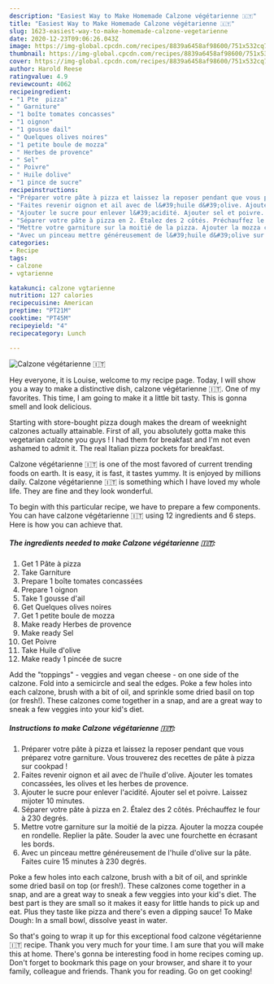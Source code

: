 ```yaml
---
description: "Easiest Way to Make Homemade Calzone végétarienne 🇮🇹"
title: "Easiest Way to Make Homemade Calzone végétarienne 🇮🇹"
slug: 1623-easiest-way-to-make-homemade-calzone-vegetarienne
date: 2020-12-23T09:06:26.043Z
image: https://img-global.cpcdn.com/recipes/8839a6458af98600/751x532cq70/calzone-vegetarienne-🇮🇹-photo-principale-de-la-recette.jpg
thumbnail: https://img-global.cpcdn.com/recipes/8839a6458af98600/751x532cq70/calzone-vegetarienne-🇮🇹-photo-principale-de-la-recette.jpg
cover: https://img-global.cpcdn.com/recipes/8839a6458af98600/751x532cq70/calzone-vegetarienne-🇮🇹-photo-principale-de-la-recette.jpg
author: Harold Reese
ratingvalue: 4.9
reviewcount: 4062
recipeingredient:
- "1 Pte  pizza"
- " Garniture"
- "1 boîte tomates concasses"
- "1 oignon"
- "1 gousse dail"
- " Quelques olives noires"
- "1 petite boule de mozza"
- " Herbes de provence"
- " Sel"
- " Poivre"
- " Huile dolive"
- "1 pince de sucre"
recipeinstructions:
- "Préparer votre pâte à pizza et laissez la reposer pendant que vous préparez votre garniture. Vous trouverez des recettes de pâte à pizza sur cookpad !"
- "Faites revenir oignon et ail avec de l&#39;huile d&#39;olive. Ajouter les tomates concassées, les olives et les herbes de provence."
- "Ajouter le sucre pour enlever l&#39;acidité. Ajouter sel et poivre. Laissez mijoter 10 minutes."
- "Séparer votre pâte à pizza en 2. Étalez des 2 côtés. Préchauffez le four à 230 degrés."
- "Mettre votre garniture sur la moitié de la pizza. Ajouter la mozza coupée en rondelle. Replier la pâte. Souder la avec une fourchette en écrasant les bords."
- "Avec un pinceau mettre généreusement de l&#39;huile d&#39;olive sur la pâte. Faites cuire 15 minutes à 230 degrés."
categories:
- Recipe
tags:
- calzone
- vgtarienne

katakunci: calzone vgtarienne 
nutrition: 127 calories
recipecuisine: American
preptime: "PT21M"
cooktime: "PT45M"
recipeyield: "4"
recipecategory: Lunch

---
```



![Calzone végétarienne 🇮🇹](https://img-global.cpcdn.com/recipes/8839a6458af98600/751x532cq70/calzone-vegetarienne-🇮🇹-photo-principale-de-la-recette.jpg)

Hey everyone, it is Louise, welcome to my recipe page. Today, I will show you a way to make a distinctive dish, calzone végétarienne 🇮🇹. One of my favorites. This time, I am going to make it a little bit tasty. This is gonna smell and look delicious.

Starting with store-bought pizza dough makes the dream of weeknight calzones actually attainable. First of all, you absolutely gotta make this vegetarian calzone you guys ! I had them for breakfast and I&#39;m not even ashamed to admit it. The real Italian pizza pockets for breakfast.

Calzone végétarienne 🇮🇹 is one of the most favored of current trending foods on earth. It is easy, it is fast, it tastes yummy. It is enjoyed by millions daily. Calzone végétarienne 🇮🇹 is something which I have loved my whole life. They are fine and they look wonderful.


To begin with this particular recipe, we have to prepare a few components. You can have calzone végétarienne 🇮🇹 using 12 ingredients and 6 steps. Here is how you can achieve that.

<!--inarticleads1-->

##### The ingredients needed to make Calzone végétarienne 🇮🇹:

1. Get 1 Pâte à pizza
1. Take  Garniture
1. Prepare 1 boîte tomates concassées
1. Prepare 1 oignon
1. Take 1 gousse d&#39;ail
1. Get  Quelques olives noires
1. Get 1 petite boule de mozza
1. Make ready  Herbes de provence
1. Make ready  Sel
1. Get  Poivre
1. Take  Huile d&#39;olive
1. Make ready 1 pincée de sucre


Add the &#34;toppings&#34; - veggies and vegan cheese - on one side of the calzone. Fold into a semicircle and seal the edges. Poke a few holes into each calzone, brush with a bit of oil, and sprinkle some dried basil on top (or fresh!). These calzones come together in a snap, and are a great way to sneak a few veggies into your kid&#39;s diet. 

<!--inarticleads2-->

##### Instructions to make Calzone végétarienne 🇮🇹:

1. Préparer votre pâte à pizza et laissez la reposer pendant que vous préparez votre garniture. Vous trouverez des recettes de pâte à pizza sur cookpad !
1. Faites revenir oignon et ail avec de l&#39;huile d&#39;olive. Ajouter les tomates concassées, les olives et les herbes de provence.
1. Ajouter le sucre pour enlever l&#39;acidité. Ajouter sel et poivre. Laissez mijoter 10 minutes.
1. Séparer votre pâte à pizza en 2. Étalez des 2 côtés. Préchauffez le four à 230 degrés.
1. Mettre votre garniture sur la moitié de la pizza. Ajouter la mozza coupée en rondelle. Replier la pâte. Souder la avec une fourchette en écrasant les bords.
1. Avec un pinceau mettre généreusement de l&#39;huile d&#39;olive sur la pâte. Faites cuire 15 minutes à 230 degrés.


Poke a few holes into each calzone, brush with a bit of oil, and sprinkle some dried basil on top (or fresh!). These calzones come together in a snap, and are a great way to sneak a few veggies into your kid&#39;s diet. The best part is they are small so it makes it easy for little hands to pick up and eat. Plus they taste like pizza and there&#39;s even a dipping sauce! To Make Dough: In a small bowl, dissolve yeast in water. 

So that's going to wrap it up for this exceptional food calzone végétarienne 🇮🇹 recipe. Thank you very much for your time. I am sure that you will make this at home. There's gonna be interesting food in home recipes coming up. Don't forget to bookmark this page on your browser, and share it to your family, colleague and friends. Thank you for reading. Go on get cooking!
